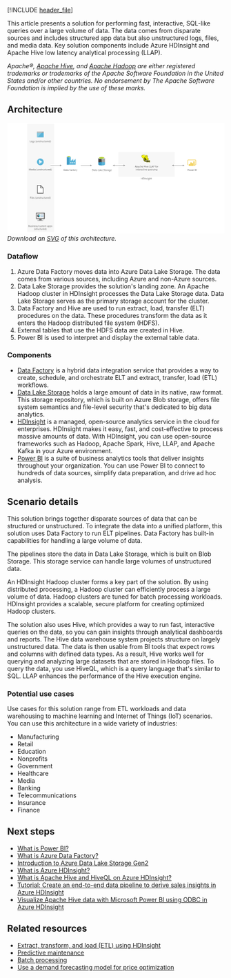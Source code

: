 [!INCLUDE [header_file](../../../includes/sol-idea-header.md)]

This article presents a solution for performing fast, interactive, SQL-like queries over a large volume of data. The data comes from disparate sources and includes structured app data but also unstructured logs, files, and media data. Key solution components include Azure HDInsight and Apache Hive low latency analytical processing (LLAP).

*Apache®, [Apache Hive](https://hive.apache.org), and [Apache Hadoop](https://hadoop.apache.org) are either registered trademarks or trademarks of the Apache Software Foundation in the United States and/or other countries. No endorsement by The Apache Software Foundation is implied by the use of these marks.*

## Architecture

![Architecture diagram that shows data from various sources flowing through a pipeline that provides interactive querying.](../media/interactive-querying-with-hdinsight.png)
*Download an [SVG](../media/interactive-querying-with-hdinsight.svg) of this architecture.*

### Dataflow

1. Azure Data Factory moves data into Azure Data Lake Storage. The data comes from various sources, including Azure and non-Azure sources.
1. Data Lake Storage provides the solution's landing zone. An Apache Hadoop cluster in HDInsight processes the Data Lake Storage data. Data Lake Storage serves as the primary storage account for the cluster.
1. Data Factory and Hive are used to run extract, load, transfer (ELT) procedures on the data. These procedures transform the data as it enters the Hadoop distributed file system (HDFS).
1. External tables that use the HDFS data are created in Hive.
1. Power BI is used to interpret and display the external table data.

### Components

- [Data Factory](https://azure.microsoft.com/products/data-factory) is a hybrid data integration service that provides a way to create, schedule, and orchestrate ELT and extract, transfer, load (ETL) workflows.
- [Data Lake Storage](https://azure.microsoft.com/products/storage/data-lake-storage) holds a large amount of data in its native, raw format. This storage repository, which is built on Azure Blob storage, offers file system semantics and file-level security that's dedicated to big data analytics.
- [HDInsight](https://azure.microsoft.com/products/hdinsight) is a managed, open-source analytics service in the cloud for enterprises. HDInsight makes it easy, fast, and cost-effective to process massive amounts of data. With HDInsight, you can use open-source frameworks such as Hadoop, Apache Spark, Hive, LLAP, and Apache Kafka in your Azure environment.
- [Power BI](https://powerbi.microsoft.com) is a suite of business analytics tools that deliver insights throughout your organization. You can use Power BI to connect to hundreds of data sources, simplify data preparation, and drive ad hoc analysis.

## Scenario details

This solution brings together disparate sources of data that can be structured or unstructured. To integrate the data into a unified platform, this solution uses Data Factory to run ELT pipelines. Data Factory has built-in capabilities for handling a large volume of data.

The pipelines store the data in Data Lake Storage, which is built on Blob Storage. This storage service can handle large volumes of unstructured data.

An HDInsight Hadoop cluster forms a key part of the solution. By using distributed processing, a Hadoop cluster can efficiently process a large volume of data. Hadoop clusters are tuned for batch processing workloads. HDInsight provides a scalable, secure platform for creating optimized Hadoop clusters.

The solution also uses Hive, which provides a way to run fast, interactive queries on the data, so you can gain insights through analytical dashboards and reports. The Hive data warehouse system projects structure on largely unstructured data. The data is then usable from BI tools that expect rows and columns with defined data types. As a result, Hive works well for querying and analyzing large datasets that are stored in Hadoop files. To query the data, you use HiveQL, which is a query language that's similar to SQL. LLAP enhances the performance of the Hive execution engine.

### Potential use cases

Use cases for this solution range from ETL workloads and data warehousing to machine learning and Internet of Things (IoT) scenarios. You can use this architecture in a wide variety of industries:

- Manufacturing
- Retail
- Education
- Nonprofits
- Government
- Healthcare
- Media
- Banking
- Telecommunications
- Insurance
- Finance

## Next steps

- [What is Power BI?](/power-bi/fundamentals/power-bi-overview)
- [What is Azure Data Factory?](/azure/data-factory/introduction)
- [Introduction to Azure Data Lake Storage Gen2](/azure/storage/blobs/data-lake-storage-introduction)
- [What is Azure HDInsight?](/azure/hdinsight/hdinsight-overview)
- [What is Apache Hive and HiveQL on Azure HDInsight?](/azure/hdinsight/hadoop/hdinsight-use-hive)
- [Tutorial: Create an end-to-end data pipeline to derive sales insights in Azure HDInsight](/azure/hdinsight/hdinsight-sales-insights-etl)
- [Visualize Apache Hive data with Microsoft Power BI using ODBC in Azure HDInsight](/azure/hdinsight/hadoop/apache-hadoop-connect-hive-power-bi)

## Related resources

- [Extract, transform, and load (ETL) using HDInsight](./extract-transform-and-load-using-hdinsight.yml)
- [Predictive maintenance](./predictive-maintenance.yml)
- [Batch processing](../../data-guide/big-data/batch-processing.yml)
- [Use a demand forecasting model for price optimization](./demand-forecasting-price-optimization-marketing.yml)
